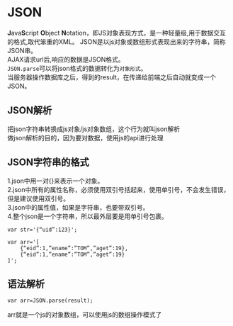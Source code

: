 # JSON
**J**ava**S**cript **O**bject **N**otation，即JS对象表现方式，是一种轻量级,用于数据交互的格式,取代笨重的XML。 
JSON是以js对象或数组形式表现出来的字符串，简称JSON串。  
AJAX请求url后,响应的数据是JSON格式。   
`JSON.parse`可以将json格式的数据转化为`对象形式`。  
当服务器操作数据库之后，得到的result，在传递给前端之后自动就变成一个JSON。

## JSON解析
把json字符串转换成js对象/js对象数组，这个行为就叫json解析  
做json解析的目的，因为要对数据，使用js的api进行处理  

## JSON字符串的格式
1.json中用一对{}来表示一个对象。  
2.json中所有的属性名称，必须使用双引号括起来，使用单引号，不会发生错误，但是建议使用双引号。  
3.json中的属性值，如果是字符串，也要带双引号。  
4.整个json是一个字符串，所以最外层要是用单引号包裹。  
```js:no-line-numbers
var str='{“uid”:123}';

var arr='[
    {“eid”:1,”ename”:”TOM”,”aget”:19},
    {“eid”:1,”ename”:”TOM”,”aget”:19}
]';
```

## 语法解析
```js:no-line-numbers
var arr=JSON.parse(result);
```
arr就是一个js的对象数组，可以使用js的数组操作模式了
